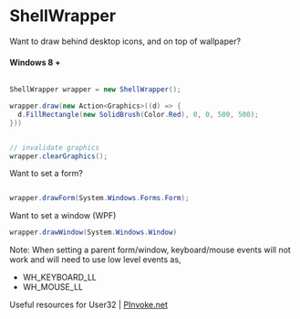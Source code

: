 # ShellWrapper

Want to draw behind desktop icons, and on top of wallpaper?

#### Windows 8 +

```cs

ShellWrapper wrapper = new ShellWrapper();

wrapper.draw(new Action<Graphics>((d) => {
  d.FillRectangle(new SolidBrush(Color.Red), 0, 0, 500, 500);
}))


// invalidate graphics
wrapper.clearGraphics();

```

Want to set a form?

```cs

wrapper.drawForm(System.Windows.Forms.Form);
```

Want to set a window (WPF)

```cs
wrapper.drawWindow(System.Windows.Window)
```

Note: When setting a parent form/window, keyboard/mouse events will not work and will need to use low level events as,
- WH_KEYBOARD_LL
- WH_MOUSE_LL

Useful resources for User32 | [PInvoke.net](https://www.pinvoke.net/default.aspx)
